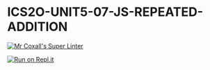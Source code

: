 # ICS2O-UNIT5-07-JS-REPEATED-ADDITION

[![Mr Coxall's Super Linter](https://github.com/Alex-Nelson-1/ICS2O-UNIT5-07-JS-REPEATED-ADDITION/workflows/Mr%20Coxall's%20Super%20Linter/badge.svg)](https://github.com/Alex-Nelson-1/ICS2O-UNIT5-07-JS-REPEATED-ADDITION/actions/)

[![Run on Repl.it](https://repl.it/badge/github/Alex-Nelson-1/ICS2O-UNIT5-07-JS-REPEATED-ADDITION)](https://repl.it/github/Alex-Nelson-1/ICS2O-UNIT5-07-JS-REPEATED-ADDITION)
